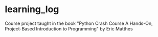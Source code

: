# learning_log

Course project taught in the book "Python Crash Course A Hands-On, Project-Based Introduction to Programming" by Eric Matthes

